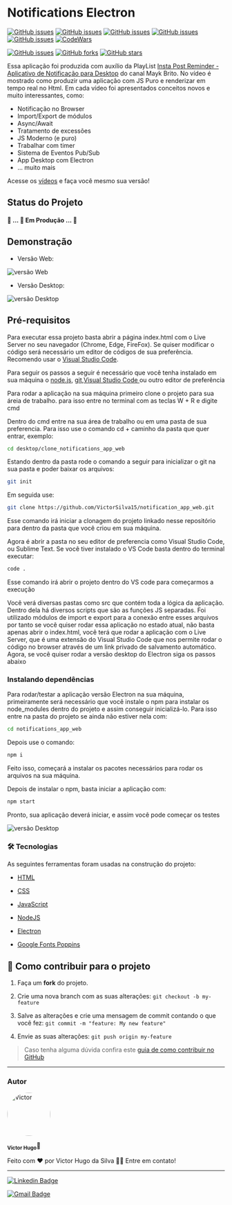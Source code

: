 # Notifications Electron

<a  href="https://developer.mozilla.org/pt-BR/docs/Web/HTML"  target="blank"><img  alt="GitHub issues"  src="https://img.shields.io/static/v1?label=tech&message=HTML5&color=E34F26&style=for-the-badge&logo=HTML5"></a> <a  href="https://developer.mozilla.org/pt-BR/docs/Web/CSS"  target="blank"><img  alt="GitHub issues"  src="https://img.shields.io/static/v1?label=tech&message=CSS3&color=1572B6&style=for-the-badge&logo=CSS3"></a> <a  href="https://developer.mozilla.org/pt-BR/docs/Web/JavaScript"  target="blank"><img  alt="GitHub issues"  src="https://img.shields.io/static/v1?label=tech&message=JavaScript&color=F7DF1E&style=for-the-badge&logo=JavaScript"></a> <a  href="https://www.electronjs.org/"  target="blank"><img  alt="GitHub issues"  src="https://img.shields.io/static/v1?label=tech&message=Electron&color=47848F&style=for-the-badge&logo=electron"></a> <a  href="https://nodejs.org/en/"  target="blank"><img  alt="GitHub issues"  src="https://img.shields.io/static/v1?label=tech&message=NodeJs&color=339933&style=for-the-badge&logo=node.js"></a> <a  href="https://www.codewars.com/users/Victor%20Hugo%20da%20Silva"  target="blank"><img  alt="CodeWars"  src="https://img.shields.io/static/v1?label=Follow&message=CodeWars&color=B1361E&style=for-the-badge&logo=codewars"></a>

[![GitHub issues](https://img.shields.io/github/issues/VictorSilva15/notification_app_web?style=for-the-badge)](https://github.com/VictorSilva15/notification_app_web/issues) [![GitHub forks](https://img.shields.io/github/forks/VictorSilva15/notification_app_web?style=for-the-badge)](https://github.com/VictorSilva15/notification_app_web/network) [![GitHub stars](https://img.shields.io/github/stars/VictorSilva15/notification_app_web?style=for-the-badge)](https://github.com/VictorSilva15/notification_app_web/stargazers)

Essa aplicação foi produzida com auxílio da PlayList [Insta Post Reminder - Aplicativo de Notificação para Desktop](https://www.youtube.com/playlist?list=PLeLKux5eT3kbD0iUjYCHmea57EGQSphc9) do canal Mayk Brito. No vídeo é mostrado como produzir uma aplicação com JS Puro e renderizar em tempo real no Html. Em cada vídeo foi apresentados conceitos novos e muito interessantes, como:

- Notificação no Browser
- Import/Export de módulos
- Async/Await
- Tratamento de excessões
- JS Moderno (e puro)
- Trabalhar com timer
- Sistema de Eventos Pub/Sub
- App Desktop com Electron
- ... muito mais

Acesse os [vídeos](https://www.youtube.com/watch?v=Mhd6x2Z-F_w) e faça você mesmo sua versão!

<h2>Status do Projeto</h2>

<h4> 🚧 ... 🚀 Em Produção  ... 🚧 </h4>

<h2> Demonstração </h2>

- Versão Web:

<img src="./screemshots/versao-web.png" alt="versão Web">

- Versão Desktop:

<img src="./screemshots/versao-desktop.png" alt="versão Desktop">

<h2>Pré-requisitos</h2>

<p>Para executar essa projeto basta abrir a página index.html com o Live Server no seu navegador (Chrome, Edge, FireFox). Se quiser modificar o código será necessário um editor de códigos de sua preferência. Recomendo usar o <a  href="https://code.visualstudio.com/download"  alt="VS Code">Visual Studio Code</a>.</p>

<p>Para seguir os passos a seguir é necessário que você tenha instalado em sua máquina o <a  href="https://nodejs.org/en/"  alt="Link do Node.js">node.js</a>, <a  href="https://git-scm.com/downloads"  alt="Link do Git">git</a>,<a  href="https://code.visualstudio.com/download"  alt="Link do Visual Studio Code">Visual Studio Code </a> ou outro editor de preferência </p>

<p>Para rodar a aplicação na sua máquina primeiro clone o projeto para sua áreia de trabalho. para isso entre no terminal com as teclas W + R e digite cmd</p>

<p>Dentro do cmd entre na sua área de trabalho ou em uma pasta de sua preferencia. Para isso use o comando cd + caminho da pasta que quer entrar, exemplo:</p>

```bash
cd desktop/clone_notifications_app_web
```

<p>Estando dentro da pasta rode o comando a seguir para inicializar o git na sua pasta e poder baixar os arquivos:</p>

```bash
git init
```

<p>Em seguida use: </p>

```bash
git clone https://github.com/VictorSilva15/notification_app_web.git
```

<p>Esse comando irá iniciar a clonagem do projeto linkado nesse repositório para dentro da pasta que você criou em sua máquina.</p>

<p>Agora é abrir a pasta no seu editor de preferencia como Visual Studio Code, ou Sublime Text. Se você tiver instalado o VS Code basta dentro do terminal executar: </p>

```bash
code .
```

<p>Esse comando irá abrir o projeto dentro do VS code para começarmos a execução</p>

Você verá diversas pastas como src que contém toda a lógica da aplicação. Dentro dela há diversos scripts que são as funções JS separadas. Foi utilizado módulos de import e export para a conexão entre esses arquivos por tanto se você quiser rodar essa aplicação no estado atual, não basta apenas abrir o index.html, você terá que rodar a aplicação com o Live Server, que é uma extensão do Visual Studio Code que nos permite rodar o código no browser através de um link privado de salvamento automático. Agora, se você quiser rodar a versão desktop do Electron siga os passos abaixo</p>

<h3>Instalando dependências</h3>

<p>Para rodar/testar a aplicação versão Electron na sua máquina, primeiramente será necessário que você instale o npm para instalar os node_modules dentro do projeto e assim conseguir inicializá-lo. Para isso entre na pasta do projeto se ainda não estiver nela com: </p>

```bash
cd notifications_app_web
```

<p>Depois use o comando:</p>

```bash
npm i
```

<p>Feito isso, começará a instalar os pacotes necessários para rodar os arquivos na sua máquina. </p>

<p>Depois de instalar o npm, basta iniciar a aplicação com:</p>

```bash
npm start
```

<p>Pronto, sua aplicação deverá iniciar, e assim você pode começar os testes</p>

<img src="./screemshots/app-running.png" alt="versão Desktop">

### 🛠 Tecnologias

As seguintes ferramentas foram usadas na construção do projeto:

- [HTML](https://developer.mozilla.org/pt-BR/docs/Web/html)

- [CSS](https://developer.mozilla.org/pt-BR/docs/Web/css)

- [JavaScript](https://developer.mozilla.org/pt-BR/docs/Web/JavaScript)

- [NodeJS](https://nodejs.org/en/)

- [Electron](https://www.electronjs.org/)

- [Google Fonts Poppins](https://fonts.google.com/specimen/Poppins?query=Popp)

## 💪 Como contribuir para o projeto

1. Faça um **fork** do projeto.

2. Crie uma nova branch com as suas alterações: `git checkout -b my-feature`

3. Salve as alterações e crie uma mensagem de commit contando o que você fez: `git commit -m "feature: My new feature"`

4. Envie as suas alterações: `git push origin my-feature`

> Caso tenha alguma dúvida confira este [guia de como contribuir no GitHub](./CONTRIBUTING.md)

---

### Autor

<img  style="border-radius: 50%;"  src="https://avatars.githubusercontent.com/u/70340221?v=4"  width="100px;"  alt="Victor"/>
  
<sub><b>Victor Hugo</b></sub>🚀

Feito com ❤️ por Victor Hugo da Silva 👋🏽 Entre em contato!

---

[![Linkedin Badge](https://img.shields.io/badge/-Victor-blue?style=flat-square&logo=Linkedin&logoColor=white&link=https://www.linkedin.com/in/tgmarinho/)](https://www.linkedin.com/in/victor-silva-9485021b2/)

[![Gmail Badge](https://img.shields.io/badge/-victor470hugo@gmail.com-c14438?style=flat-square&logo=Gmail&logoColor=white&link=mailto:tgmarinho@gmail.com)](mailto:victor470hugo@gmail.com)
